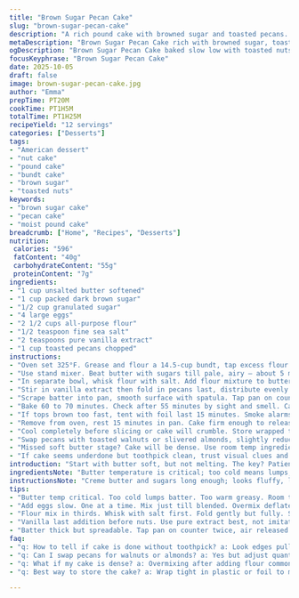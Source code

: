 ```yaml
---
title: "Brown Sugar Pecan Cake"
slug: "brown-sugar-pecan-cake"
description: "A rich pound cake with browned sugar and toasted pecans. Butter and sugars whipped to airy fluffiness. Eggs folded in gradually to keep air. Dry mix combined gently to avoid overworking. Toasted pecans add crunch and nutty aroma. Baked low and slow in large bundt pan until edges pull away, golden crust forms. Toothpick check essential but look for golden hue, subtle crack on top. Let cool in pan for partial set, then invert. Subtle caramel notes from brown sugar mingle with buttery cake and toasted nuts. Care needed in mixing to keep tender crumb. Visual and tactile cues aid baking precision. Adaptable to walnuts or almonds. A workhorse dessert for gatherings."
metaDescription: "Brown Sugar Pecan Cake rich with browned sugar, toasted pecans, buttery crumb. Low slow bake, tender crumb cues, adaptable nuts, balanced sugars for deeper caramel taste."
ogDescription: "Brown Sugar Pecan Cake baked slow low with toasted nuts. Caramel notes, tender crumb cues, swap nuts easily. Watch edges and cracks for doneness, rest before slicing."
focusKeyphrase: "Brown Sugar Pecan Cake"
date: 2025-10-05
draft: false
image: brown-sugar-pecan-cake.jpg
author: "Emma"
prepTime: PT20M
cookTime: PT1H5M
totalTime: PT1H25M
recipeYield: "12 servings"
categories: ["Desserts"]
tags:
- "American dessert"
- "nut cake"
- "pound cake"
- "bundt cake"
- "brown sugar"
- "toasted nuts"
keywords:
- "brown sugar cake"
- "pecan cake"
- "moist pound cake"
breadcrumb: ["Home", "Recipes", "Desserts"]
nutrition: 
 calories: "596"
 fatContent: "40g"
 carbohydrateContent: "55g"
 proteinContent: "7g"
ingredients:
- "1 cup unsalted butter softened"
- "1 cup packed dark brown sugar"
- "1/2 cup granulated sugar"
- "4 large eggs"
- "2 1/2 cups all-purpose flour"
- "1/2 teaspoon fine sea salt"
- "2 teaspoons pure vanilla extract"
- "1 cup toasted pecans chopped"
instructions:
- "Oven set 325°F. Grease and flour a 14.5-cup bundt, tap excess flour out. Toast pecans on skillet, watch carefully, aromatic and lightly browned before chopping."
- "Use stand mixer. Beat butter with sugars till pale, airy – about 5 minutes. Don’t rush; air whipped here means tender crumb. Add eggs one at a time, mix just till combined after each addition. Overmix and cake tightens."
- "In separate bowl, whisk flour with salt. Add flour mixture to butter in thirds, mixing gently but thoroughly after each addition. Stops dense cake from forming."
- "Stir in vanilla extract then fold in pecans last, distribute evenly but don’t overmix."
- "Scrape batter into pan, smooth surface with spatula. Tap pan on counter once or twice to settle batter, release any trapped air bubbles."
- "Bake 60 to 70 minutes. Check after 55 minutes by sight and smell. Cake edges start pulling from pan, golden crust with subtle cracks on top. Toothpick inserted should come out clean or with a few moist crumbs – no wet batter."
- "If tops brown too fast, tent with foil last 15 minutes. Smoke alarms and burnt sugar ruins mood."
- "Remove from oven, rest 15 minutes in pan. Cake firm enough to release but still warm. Invert carefully onto platter. Warm aroma and slight crack sound when unmolding is worth it."
- "Cool completely before slicing or cake will crumble. Store wrapped tight to keep moist."
- "Swap pecans with toasted walnuts or slivered almonds, slightly reduce nuts if using denser variety. Brown sugar ratio can shift up or down to intensify caramel notes. Granulated sugar balances moisture."
- "Missed soft butter stage? Cake will be dense. Use room temp ingredients always. Avoid plastic bowls for creaming – metal or glass keeps temp steady."
- "If cake seems underdone but toothpick clean, trust visual clues and touch: cake springs back lightly when poked. If very soft, give more time but watch bottom crust burn risk."
introduction: "Start with butter soft, but not melting. The key? Patience creaming sugar and butter till pale and fluffy. Brown sugar adds deeper aroma but needs balancing with granulated – too much brown and cake gets heavy. Toasted pecans bring crack and nutty scent, rough texture in the smooth cake just right. Oven hot but low to bake gently. Watch edges for pull-away, top cracks, even color, and toothpick dry or moist crumb. Let cake rest outside pan but use warm tactile feel to judge readiness. I learned early to trust senses over clock for a tender crumb. The resounding thump as unmolded, the slight crackle with slicing – all part of the ritual. Swap nuts if needed, butter should smell sweet, sugar granular but dissolving. This isn’t fast food cake. Slow moments make best."
ingredientsNote: "Butter temperature is critical; too cold means lumps, too warm turns greasy and fails creaming process. Use unsalted, flaky butter for best flavor control. I swapped half brown sugar for dark molasses sugar once – thicker batter, intensified caramel, more sticky crust. Pecans toasted slowly in dry pan, not burnt, to coax out oils and aroma. Flour measured by spooning into cup then leveling avoids over flouring, which dries cake. Salt heightens flavor contrast in sweet cake – never skip. Vanilla best real extract, not imitation or pastes – gives complexity. Eggs large and room temp blend more evenly; cold eggs shock batter. Nut substitution possible but pecans’ soft crunch is signature. Granulated sugar supports lift and crisp crust versus all brown sugar’s moisture."
instructionsNote: "Creme butter and sugars long enough; looks fluffy, light pale cream color is cue. Beats stale or grainy batter.<br>Adding eggs one at a time avoids batter collapse—patience during this critical step pays off with airy texture.<br>Dry mix added in portions reduces gluten overdevelopment, keeps crumb tender.<br>Vanilla and nuts last to avoid beating down the batter after flour is incorporated.<br>Batter thick but spreadable, feel it. Tap pan to settle and release strangled bubbles that cause holes.<br>Bake at 325°F low and slow preserves crumb moisture. Visual signs: edges pulling, deep golden crust, slight cracks near center.<br>Toothpick test isn’t absolute; clean or moist crumb only, no wet batter.<br>Foil tent saves burnt tops but don’t open oven repeatedly.<br>Rest in pan for 10–15 minutes helps set and prevents breakage while unmolding.<br>Turn out carefully on a wire rack or platter. The cake still warm fills kitchen with buttery sweetness.<br>Let cool before slicing or cake will crumble. Store tightly covered.<br>Common mistake: overmixing after flour addition or rushing eggs in reduces rise and makes dense cake.<br>Temperature steady and timing rules only so far, trust your judgement with visual and tactile cues."
tips:
- "Butter temp critical. Too cold lumps batter. Too warm greasy. Room temp best. Use glass or metal bowl. Avoid plastic - keeps temp steady. Soft but not melting. Pause creaming once fluffy pale cream. Wait for air whipped texture."
- "Add eggs slow. One at a time. Mix just till blended. Overmix deflates air. Dense cake follows. Patience here holds crumb light. No rush. Fan out air bubbles from butter sugar fluffy mass."
- "Flour mix in thirds. Whisk with salt first. Fold gently but fully. Stops gluten overdevelopment. Overmix means tight crumb. Use spoon measure, level avoids excess flour. Dry cake risk if skipped."
- "Vanilla last addition before nuts. Use pure extract best, not imitation. Adds subtle complexity beyond sweet. Nuts fold in final step. Toast pecans in dry pan, lightly browned not burnt. Gives crunch gives aroma."
- "Batter thick but spreadable. Tap pan on counter twice, air released. Bake 325°F low and slow. Visual cues: edges pull from pan, top cracks golden. Toothpick clean or moist crumbs no wet batter. Foil tent last 15 min if browning too fast."
faq:
- "q: How to tell if cake is done without toothpick? a: Look edges pulling away pan. Top has slight cracks. Golden crust. Press lightly, springs back. If soft or jiggles, more bake needed. Smell changes too - buttery sweet, no raw sugar odor."
- "q: Can I swap pecans for walnuts or almonds? a: Yes but adjust quantity. Walnuts denser may need less nuts. Almonds slivered work well. Toast nuts first for aroma. Adds different crunch also. Keep fold gentle to preserve texture."
- "q: What if my cake is dense? a: Overmixing after adding flour common culprit. Also butter not soft enough affects rise. Eggs cold shock batter too. Mixer speed high mixes out air bubbles. Room temp ingredients help hold structure."
- "q: Best way to store the cake? a: Wrap tight in plastic or foil to maintain moisture. Refrigerate if warm climate but bring back room temp before slicing. Cake dries fast if uncovered. Freeze slices wrapped tightly, thaw slowly."

---
```

